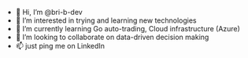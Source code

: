 - 👋 Hi, I’m @bri-b-dev
- 👀 I’m interested in trying and learning new technologies
- 🌱 I’m currently learning Go auto-trading, Cloud infrastructure (Azure)
- 💞️ I’m looking to collaborate on data-driven decision making
- 📫 just ping me on LinkedIn

<!---
bri-b-dev/bri-b-dev is a ✨ special ✨ repository because its `README.md` (this file) appears on your GitHub profile.
You can click the Preview link to take a look at your changes.
--->

